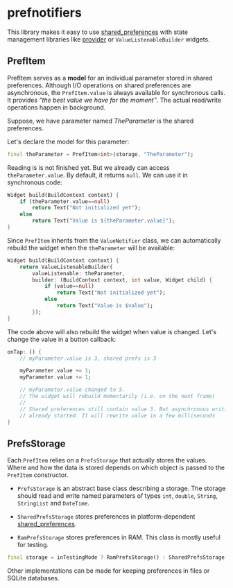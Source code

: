 # prefnotifiers

This library makes it easy to use [shared_preferences](https://pub.dev/packages/shared_preferences) with
state management libraries like [provider](https://pub.dev/packages/provider) or `ValueListenableBuilder` widgets.

## PrefItem

PrefItem serves as a **model** for an individual parameter stored in shared preferences. Although I/O operations on
shared preferences are asynchronous, the `PrefItem.value` is always available for synchronous calls.
It provides *"the best value we have for the moment"*. The actual read/write operations happen in background.

Suppose, we have parameter named *TheParameter* is the shared preferences.

Let's declare the model for this parameter:

```dart
final theParameter = PrefItem<int>(storage, "TheParameter");
```

Reading is is not finished yet. But we already can access `theParameter.value`. By default, it returns `null`.
We can use it in synchronous code:

```dart
Widget build(BuildContext context) {
    if (theParameter.value==null)
        return Text("Not initialized yet");
    else
        return Text("Value is ${theParameter.value}");
}
```

Since `PrefItem` inherits from the `ValueNotifier` class, we can automatically rebuild the widget when the `theParameter` will be available:

```dart
Widget build(BuildContext context) {
    return ValueListenableBuilder(
        valueListenable: theParameter,
        builder: (BuildContext context, int value, Widget child) {
            if (value==null)
                return Text("Not initialized yet");
            else
                return Text("Value is $value");
        });
}
```

The code above will also rebuild the widget when value is changed. Let's change the value in a button callback:

```dart
onTap: () {
    // myParameter.value is 3, shared prefs is 3

    myParameter.value += 1;
    myParameter.value += 1;

    // myParameter.value changed to 5.
    // The widget will rebuild momentarily (i.e. on the next frame)
    //
    // Shared preferences still contain value 3. But asynchronous writing
    // already started. It will rewrite value in a few milliseconds
}
```

## PrefsStorage

Each `PrefItem` relies on a `PrefsStorage` that actually stores the values.  Where and how the data is stored depends
on which object is passed to the `PrefItem` constructor.

- `PrefsStorage` is an abstract base class describing a storage. The storage should read and write named parameters
of types `int`, `double`, `String`, `StringList` and `DateTime`.

- `SharedPrefsStorage` stores preferences in platform-dependent [shared_preferences](https://pub.dev/packages/shared_preferences).

- `RamPrefsStorage` stores preferences in RAM. This class is mostly useful for testing.

```dart
final storage = inTestingMode ? RamPrefsStorage() : SharedPrefsStorage();
```

Other implementations can be made for keeping preferences in files or SQLite databases.

